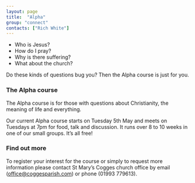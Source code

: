 ```yaml
---
layout: page
title:  "Alpha"
group: "connect"
contacts: ["Rich White"]
---
```


* Who is Jesus?
* How do I pray?
* Why is there suffering?
* What about the church?

Do these kinds of questions bug you? Then the Alpha course is just for you.

### The Alpha course

The Alpha course is for those with questions about Christianity, the meaning of life and everything.  

Our current Alpha course starts on Tuesday 5th May and meets on Tuesdays at 7pm for food, talk and discussion.  It runs over 8 to 10 weeks in one of our small groups.  It’s all free!

### Find out more
To register your interest for the course or simply to request more information please contact St Mary’s Cogges church office by email 
(<a href="mailto:office@coggesparish.com?subject=Alpha">office@coggesparish.com</a>)
or phone (01993 779613).

